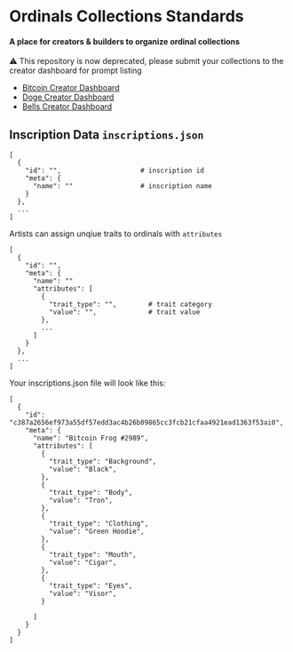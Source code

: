 # Ordinals Collections Standards

#### A place for creators &amp; builders to organize ordinal collections

⚠️ This repository is now deprecated, please submit your collections to the creator dashboard for prompt listing

- [Bitcoin Creator Dashboard](https://ordinalswallet.com/creator-dashboard)
- [Doge Creator Dashboard](https://dpge.ordinalswallet.com/creator-dashboard)
- [Bells Creator Dashboard](https://bells.ordinalswallet.com/creator-dashboard)


## Inscription Data `inscriptions.json`

```
[
  {
    "id": "",                    # inscription id
    "meta": {
      "name": ""                 # inscription name
    }
  },
  ...
]
```

Artists can assign unqiue traits to ordinals with `attributes`

```
[
  {
    "id": "",
    "meta": {
      "name": ""
      "attributes": [
        {
          "trait_type": "",        # trait category
          "value": "",             # trait value
        },
        ...
      ]
    }
  },
  ...
]
```


Your inscriptions.json file will look like this:

```
[
  {
    "id": "c387a2656ef973a55df57edd3ac4b26b09865cc3fcb21cfaa4921ead1363f53ai0",
    "meta": {
      "name": "Bitcoin Frog #2989",
      "attributes": [
        {
          "trait_type": "Background",
          "value": "Black",
        },
        {
          "trait_type": "Body",
          "value": "Tron",
        },
        {
          "trait_type": "Clothing",
          "value": "Green Hoodie",
        },
        {
          "trait_type": "Mouth",
          "value": "Cigar",
        },
        {
          "trait_type": "Eyes",
          "value": "Visor",
        }

      ]
    }
  }
]
```
